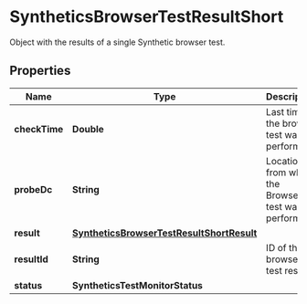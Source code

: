 

# SyntheticsBrowserTestResultShort

Object with the results of a single Synthetic browser test.
## Properties

Name | Type | Description | Notes
------------ | ------------- | ------------- | -------------
**checkTime** | **Double** | Last time the browser test was performed. |  [optional]
**probeDc** | **String** | Location from which the Browser test was performed. |  [optional]
**result** | [**SyntheticsBrowserTestResultShortResult**](SyntheticsBrowserTestResultShortResult.md) |  |  [optional]
**resultId** | **String** | ID of the browser test result. |  [optional]
**status** | **SyntheticsTestMonitorStatus** |  |  [optional]



